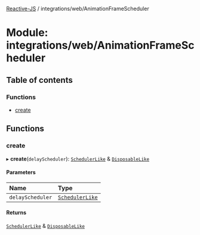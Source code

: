 [Reactive-JS](../README.md) / integrations/web/AnimationFrameScheduler

# Module: integrations/web/AnimationFrameScheduler

## Table of contents

### Functions

- [create](integrations_web_AnimationFrameScheduler.md#create)

## Functions

### create

▸ **create**(`delayScheduler`): [`SchedulerLike`](../interfaces/concurrent.SchedulerLike.md) & [`DisposableLike`](../interfaces/utils.DisposableLike.md)

#### Parameters

| Name | Type |
| :------ | :------ |
| `delayScheduler` | [`SchedulerLike`](../interfaces/concurrent.SchedulerLike.md) |

#### Returns

[`SchedulerLike`](../interfaces/concurrent.SchedulerLike.md) & [`DisposableLike`](../interfaces/utils.DisposableLike.md)
